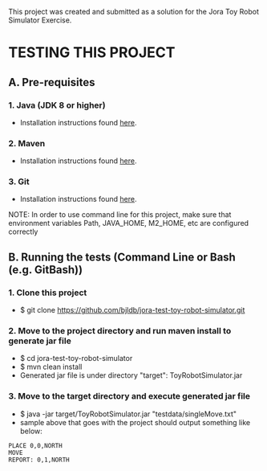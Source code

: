 This project was created and submitted as a solution for the Jora Toy Robot Simulator Exercise.

# TESTING THIS PROJECT

## A. Pre-requisites

### 1. Java (JDK 8 or higher) 
  - Installation instructions found [here](https://www.oracle.com/technetwork/java/javase/documentation/index.html).
### 2. Maven 
  - Installation instructions found [here](https://maven.apache.org/install.html).
### 3. Git 
  - Installation instructions found [here](https://www.atlassian.com/git/tutorials/install-git).
	
NOTE: In order to use command line for this project, make sure that environment variables Path, JAVA_HOME, M2_HOME, etc are configured correctly

## B. Running the tests (Command Line or Bash (e.g. GitBash))

### 1. Clone this project
  - $ git clone https://github.com/bjldb/jora-test-toy-robot-simulator.git
### 2. Move to the project directory and run maven install to generate jar file
  - $ cd jora-test-toy-robot-simulator
  - $ mvn clean install
  - Generated jar file is under directory "target": ToyRobotSimulator.jar
### 3. Move to the target directory and execute generated jar file
  - $ java -jar target/ToyRobotSimulator.jar "testdata/singleMove.txt"
  - sample above that goes with the project should output something like below:

```
PLACE 0,0,NORTH
MOVE
REPORT: 0,1,NORTH
```
